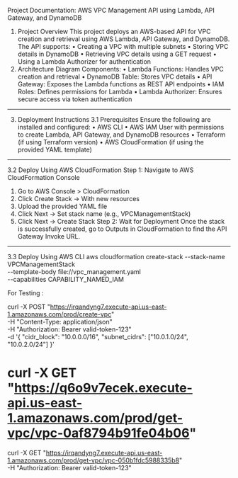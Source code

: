 
Project Documentation: AWS VPC Management API using Lambda, API Gateway, and DynamoDB
1. Project Overview
This project deploys an AWS-based API for VPC creation and retrieval using AWS Lambda, API Gateway, and DynamoDB. The API supports:
•	Creating a VPC with multiple subnets
•	Storing VPC details in DynamoDB
•	Retrieving VPC details using a GET request
•	Using a Lambda Authorizer for authentication
2. Architecture Diagram
Components:
•	Lambda Functions: Handles VPC creation and retrieval
•	DynamoDB Table: Stores VPC details
•	API Gateway: Exposes the Lambda functions as REST API endpoints
•	IAM Roles: Defines permissions for Lambda
•	Lambda Authorizer: Ensures secure access via token authentication
________________________________________
3. Deployment Instructions
3.1 Prerequisites
Ensure the following are installed and configured:
•	AWS CLI
•	AWS IAM User with permissions to create Lambda, API Gateway, and DynamoDB resources
•	Terraform (if using Terraform version)
•	AWS CloudFormation (if using the provided YAML template)
________________________________________
3.2 Deploy Using AWS CloudFormation
Step 1: Navigate to AWS CloudFormation Console
1.	Go to AWS Console > CloudFormation
2.	Click Create Stack → With new resources
3.	Upload the provided YAML file
4.	Click Next → Set stack name (e.g., VPCManagementStack)
5.	Click Next → Create Stack
Step 2: Wait for Deployment
Once the stack is successfully created, go to Outputs in CloudFormation to find the API Gateway Invoke URL.
________________________________________
3.3 Deploy Using AWS CLI
aws cloudformation create-stack --stack-name VPCManagementStack \
    --template-body file://vpc_management.yaml \
    --capabilities CAPABILITY_NAMED_IAM
	
For Testing :

 curl -X POST "https://irqandyng7.execute-api.us-east-1.amazonaws.com/prod/create-vpc" \
      -H "Content-Type: application/json" \
      -H "Authorization: Bearer valid-token-123" \
      -d '{
            "cidr_block": "10.0.0.0/16",
            "subnet_cidrs": ["10.0.1.0/24", "10.0.2.0/24"]
          }'

# curl -X GET "https://q6o9v7ecek.execute-api.us-east-1.amazonaws.com/prod/get-vpc/vpc-0af8794b91fe04b06"


curl -X GET "https://irqandyng7.execute-api.us-east-1.amazonaws.com/prod/get-vpc/vpc-050b1fdc5988335b8" \
     -H "Authorization: Bearer valid-token-123"	

